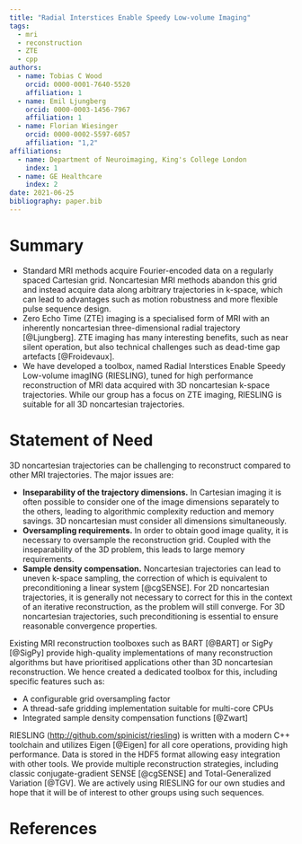 ```yaml
---
title: "Radial Interstices Enable Speedy Low-volume Imaging"
tags:
  - mri
  - reconstruction
  - ZTE
  - cpp
authors:
  - name: Tobias C Wood
    orcid: 0000-0001-7640-5520
    affiliation: 1
  - name: Emil Ljungberg
    orcid: 0000-0003-1456-7967
    affiliation: 1
  - name: Florian Wiesinger
    orcid: 0000-0002-5597-6057
    affiliation: "1,2"
affiliations:
  - name: Department of Neuroimaging, King's College London
    index: 1
  - name: GE Healthcare
    index: 2
date: 2021-06-25
bibliography: paper.bib
---
```


# Summary

- Standard MRI methods acquire Fourier-encoded data on a regularly spaced Cartesian grid. Noncartesian MRI methods abandon this grid and instead acquire data along arbitrary trajectories in k-space, which can lead to advantages such as motion robustness and more flexible pulse sequence design.
- Zero Echo Time (ZTE) imaging is a specialised form of MRI with an inherently noncartesian three-dimensional radial trajectory [@Ljungberg]. ZTE imaging has many interesting benefits, such as near silent operation, but also technical challenges such as dead-time gap artefacts [@Froidevaux].
- We have developed a toolbox, named Radial Interstices Enable Speedy Low-volume imagING (RIESLING), tuned for high performance reconstruction of MRI data acquired with 3D noncartesian k-space trajectories. While our group has a focus on ZTE imaging, RIESLING is suitable for all 3D noncartesian trajectories.

# Statement of Need

3D noncartesian trajectories can be challenging to reconstruct compared to other MRI trajectories. The major issues are:
- **Inseparability of the trajectory dimensions.** In Cartesian imaging it is often possible to consider one of the image dimensions separately to the others, leading to algorithmic complexity reduction and memory savings. 3D noncartesian must consider all dimensions simultaneously.
- **Oversampling requirements.** In order to obtain good image quality, it is necessary to oversample the reconstruction grid. Coupled with the inseparability of the 3D problem, this leads to large memory requirements.
- **Sample density compensation.** Noncartesian trajectories can lead to uneven k-space sampling, the correction of which is equivalent to preconditioning a linear system [@cgSENSE]. For 2D noncartesian trajectories, it is generally not necessary to correct for this in the context of an iterative reconstruction, as the problem will still converge. For 3D noncartesian trajectories, such preconditioning is essential to ensure reasonable convergence properties.

Existing MRI reconstruction toolboxes such as BART [@BART] or SigPy [@SigPy] provide high-quality implementations of many reconstruction algorithms but have prioritised applications other than 3D noncartesian reconstruction. We hence created a dedicated toolbox for this, including specific features such as:
- A configurable grid oversampling factor
- A thread-safe gridding implementation suitable for multi-core CPUs
- Integrated sample density compensation functions [@Zwart]

RIESLING (http://github.com/spinicist/riesling) is written with a modern C++ toolchain and utilizes Eigen [@Eigen] for all core operations, providing high performance. Data is stored in the HDF5 format allowing easy integration with other tools. We provide multiple reconstruction strategies, including classic conjugate-gradient SENSE [@cgSENSE] and Total-Generalized Variation [@TGV]. We are actively using RIESLING for our own studies and hope that it will be of interest to other groups using such sequences.

# References
